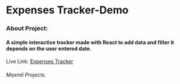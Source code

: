 # Expenses Tracker-Demo

### About Project:

#### A simple interactive tracker made with React to add data and filter it depends on the user entered date.

Live Link: <a href="https://ahmedehab-sg.github.io/Expenses-Tracker">Expenses Tracker</a>

###### Maxmli Projects.
